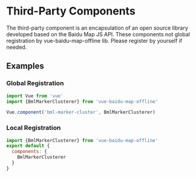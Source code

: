 # Third-Party Components

The third-party component is an encapsulation of an open source library developed based on the Baidu Map JS API. These components not global registration by vue-baidu-map-offline lib. Please register by yourself if needed.

## Examples

### Global Registration

```javascript
import Vue from 'vue'
import {BmlMarkerClusterer} from 'vue-baidu-map-offline'

Vue.component('bml-marker-cluster', BmlMarkerClusterer)
```

### Local Registration

```javascript
import {BmlMarkerClusterer} from 'vue-baidu-map-offline'
export default {
  components: {
    BmlMarkerClusterer
  }
}
```
